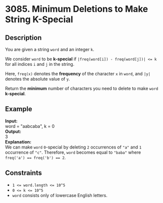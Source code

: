# 3085. Minimum Deletions to Make String K-Special

## Description

You are given a string `word` and an integer `k`.

We consider `word` to be **k-special** if `|freq(word[i]) - freq(word[j])| <= k` for all indices `i` and `j` in the string.

Here, `freq(x)` denotes the **frequency** of the character `x` in `word`, and `|y|` denotes the absolute value of `y`.

Return the **minimum** number of characters you need to delete to make `word` **k-special**.

## Example

**Input:**  
word = "aabcaba", k = 0
<br>
**Output:**
<br>
3
<br>
**Explanation:**
<br>
We can make `word` `0`-special by deleting `2` occurrences of `"a"` and `1` occurrence of `"c"`. Therefore, `word` becomes equal to `"baba"` where `freq('a') == freq('b') == 2`.

## Constraints

- `1 <= word.length <= 10^5`
- `0 <= k <= 10^5`
- `word` consists only of lowercase English letters.

